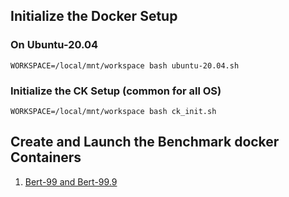 ## Initialize the Docker Setup
### On Ubuntu-20.04
`WORKSPACE=/local/mnt/workspace bash ubuntu-20.04.sh`

### Initialize the CK Setup (common for all OS) 
`WORKSPACE=/local/mnt/workspace bash ck_init.sh`

## Create and Launch the Benchmark docker Containers

1. [Bert-99 and Bert-99.9](https://github.com/krai/ck-qaic/blob/main/docker/bert/README.md)
